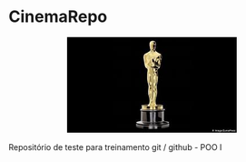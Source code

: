 # CinemaRepo

<p align="center">
  <img src="osca.jpeg">
</p>

<p>
  Repositório de teste para treinamento git / github - POO I
</p>
